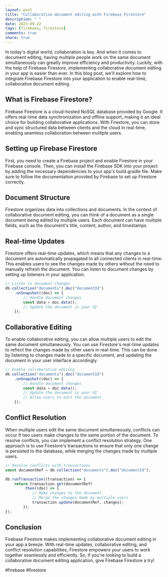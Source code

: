 ```yaml
---
layout: post
title: "Collaborative document editing with Firebase Firestore"
description: " "
date: 2023-09-22
tags: [firebase, firestore]
comments: true
share: true
---
```


In today's digital world, collaboration is key. And when it comes to document editing, having multiple people work on the same document simultaneously can greatly improve efficiency and productivity. Luckily, with the help of Firebase Firestore, implementing collaborative document editing in your app is easier than ever. In this blog post, we'll explore how to integrate Firebase Firestore into your application to enable real-time, collaborative document editing.

## What is Firebase Firestore?

Firebase Firestore is a cloud-hosted NoSQL database provided by Google. It offers real-time data synchronization and offline support, making it an ideal choice for building collaborative applications. With Firestore, you can store and sync structured data between clients and the cloud in real-time, enabling seamless collaboration between multiple users.

## Setting up Firebase Firestore

First, you need to create a Firebase project and enable Firestore in your Firebase console. Then, you can install the Firebase SDK into your project by adding the necessary dependencies to your app's build.gradle file. Make sure to follow the documentation provided by Firebase to set up Firestore correctly.

## Document Structure

Firestore organizes data into collections and documents. In the context of collaborative document editing, you can think of a document as a single document being edited by multiple users. Each document can have multiple fields, such as the document's title, content, author, and timestamps.

## Real-time Updates

Firestore offers real-time updates, which means that any changes to a document are automatically propagated to all connected clients in real-time. This enables users to see the changes made by others without the need to manually refresh the document. You can listen to document changes by setting up listeners in your application.

```javascript
// Listen to document changes
db.collection("documents").doc("documentId")
    .onSnapshot((doc) => {
        // Handle document changes
        const data = doc.data();
        // Update the document in your UI
    });
```

## Collaborative Editing

To enable collaborative editing, you can allow multiple users to edit the same document simultaneously. You can use Firestore's real-time updates to reflect the changes made by other users in real-time. This can be done by listening to changes made to a specific document, and updating the document in your user interface accordingly.

```javascript
// Enable collaborative editing
db.collection("documents").doc("documentId")
    .onSnapshot((doc) => {
        // Handle document changes
        const data = doc.data();
        // Update the document in your UI
        // Allow users to edit the document
    });
```

## Conflict Resolution

When multiple users edit the same document simultaneously, conflicts can occur if two users make changes to the same portion of the document. To resolve conflicts, you can implement a conflict resolution strategy. One approach is to use Firestore's transactions to ensure that only one change is persisted to the database, while merging the changes made by multiple users.

```javascript
// Resolve conflicts with transactions
const documentRef = db.collection("documents").doc("documentId");

db.runTransaction((transaction) => {
    return transaction.get(documentRef)
        .then((doc) => {
            // Make changes to the document
            // Merge the changes made by multiple users
            transaction.update(documentRef, changes);
        });
});
```

## Conclusion

Firebase Firestore makes implementing collaborative document editing in your app a breeze. With real-time updates, collaborative editing, and conflict resolution capabilities, Firestore empowers your users to work together seamlessly and efficiently. So, if you're looking to build a collaborative document editing application, give Firebase Firestore a try!

#firebase #firestore